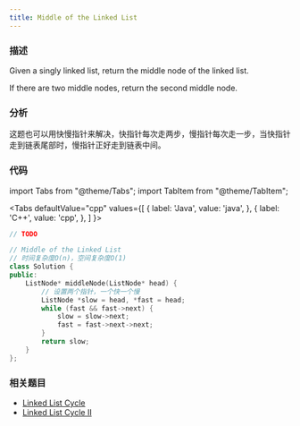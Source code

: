 ```yaml
---
title: Middle of the Linked List
---
```


### 描述

Given a singly linked list, return the middle node of the linked list.

If there are two middle nodes, return the second middle node.

### 分析

这题也可以用快慢指针来解决，快指针每次走两步，慢指针每次走一步，当快指针走到链表尾部时，慢指针正好走到链表中间。

### 代码

import Tabs from "@theme/Tabs";
import TabItem from "@theme/TabItem";

<Tabs
defaultValue="cpp"
values={[
{ label: 'Java', value: 'java', },
{ label: 'C++', value: 'cpp', },
]
}>
<TabItem value="java">

```java
// TODO
```

</TabItem>
<TabItem value="cpp">

```cpp
// Middle of the Linked List
// 时间复杂度O(n)，空间复杂度O(1)
class Solution {
public:
    ListNode* middleNode(ListNode* head) {
        // 设置两个指针，一个快一个慢
        ListNode *slow = head, *fast = head;
        while (fast && fast->next) {
            slow = slow->next;
            fast = fast->next->next;
        }
        return slow;
    }
};
```

</TabItem>
</Tabs>

### 相关题目

- [Linked List Cycle](linked-list-cycle.md)
- [Linked List Cycle II](linked-list-cycle-ii.md)
